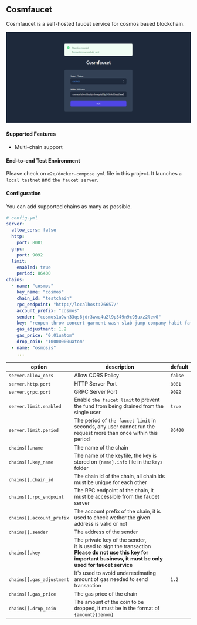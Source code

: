 ## Cosmfaucet

Cosmfaucet is a self-hosted faucet service for cosmos based blockchain.

![Homescreen](./docs/homescreen.png)

#### Supported Features
* Multi-chain support

#### End-to-end Test Environment
Please check on `e2e/docker-compose.yml` file in this project.
It launches `a local testnet` and `the faucet server`.

#### Configuration
You can add supported chains as many as possible.

```yaml
# config.yml
server:
  allow_cors: false
  http:
    port: 8081
  grpc:
    port: 9092
  limit:
    enabled: true
    period: 86400
chains:
  - name: "cosmos"
    key_name: "cosmos"
    chain_id: "testchain"
    rpc_endpoint: "http://localhost:26657/"
    account_prefix: "cosmos"
    sender: "cosmos1u9vn33qs6jdr3wwq4u2l9p349n9c95uxz2lew0"
    key: "reopen throw concert garment wash slab jump company habit father below stage float attitude achieve net charge bulb mouse mind fat net hello vague"
    gas_adjustment: 1.2
    gas_price: "0.01uatom"
    drop_coin: "10000000uatom"
  - name: "osmosis"
    ...
```

| option | description                                                                                                                                                               | default |
| --- |---------------------------------------------------------------------------------------------------------------------------------------------------------------------------| --- |
| `server.allow_cors` | Allow CORS Policy                                                                                                                                                         | `false` |
| `server.http.port` | HTTP Server Port                                                                                                                                                          | `8081` |
| `server.grpc.port` | GRPC Server Port                                                                                                                                                          | `9092` |
| `server.limit.enabled` | Enable `the faucet limit` to prevent the fund from being drained from the single user                                                                                     | `true` |
| `server.limit.period` | The period of `the faucet limit` in seconds, any user cannot run the request more than once within this period                                                            | `86400` |
| `chains[].name` | The name of the chain                                                                                                                                                     |  |
| `chains[].key_name` | The name of the keyfile, the key is stored on `{name}.info` file in the `keys` folder                                                                                     |  |
| `chains[].chain_id` | The chain id of the chain, all chain ids must be unique for each other                                                                                                    |  |
| `chains[].rpc_endpoint` | The RPC endpoint of the chain, it must be accessible from the faucet server                                                                                               |  |
| `chains[].account_prefix` | The account prefix of the chain, it is used to check wether the given address is valid or not                                                                             |  |
| `chains[].sender` | The address of the sender                                                                                                                                                 |  |
| `chains[].key` | The private key of the sender, <br/>it is used to sign the transaction<br/>**Please do not use this key for important business, it must be only used for faucet service** |  |
| `chains[].gas_adjustment` | It's used to avoid underestimating amount of gas needed to send transaction                                                                                               | `1.2` |
| `chains[].gas_price` | The gas price of the chain                                                                           |  |
| `chains[].drop_coin` | The amount of the coin to be dropped, it must be in the format of `{amount}{denom}`                                                                                       |  |


